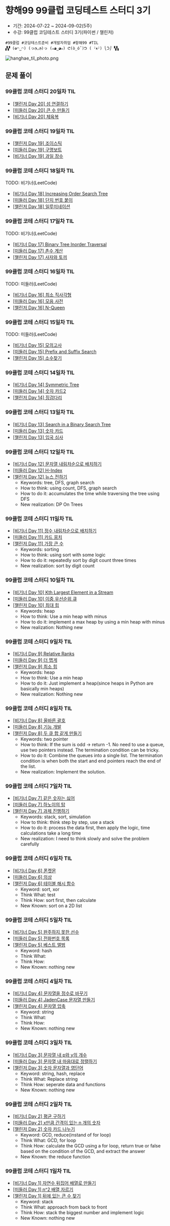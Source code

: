 # 향해99 99클럽 코딩테스트 스터디 3기

- 기간: 2024-07-22 ~ 2024-09-02(5주)
- 수강: 99클럽 코딩테스트 스터디 3기(파이썬 / 챌린저)

```text
#99클럽 #코딩테스트준비 #개발자취업 #항해99 #TIL
▞▞ (✿◠‿◠) (っ◔◡◔)っ (๑◕‿◕๑) ᕦ(ò_óˇ)ᕤ ( ･ิᴥ･ิ) ⎝ᑒ⎠ ▚▚
```

![hanghae_til_photo.png](./hanghae_til_photo.png)

## 문제 풀이

### 99클럽 코테 스터디 20일차 TIL

- [[챌린저 Day 20] 섬 연결하기](../Programmers/Python/Code/섬%20연결하기.py)
- [[미들러 Day 20] 큰 수 만들기](../Programmers/Python/Code/큰%20수%20만들기.py)
- [[비기너 Day 20] 체육복](../Programmers/Python/Code/체육복.py)

### 99클럽 코테 스터디 19일차 TIL

- [[챌린저 Day 19] 조이스틱](../Programmers/Python/Code/조이스틱.py)
- [[미들러 Day 19] 구명보트](../Programmers/Python/Code/구명보트.py)
- [[비기너 Day 19] 과일 장수](../Programmers/Python/Code/과일%20장수.py)

### 99클럽 코테 스터디 18일차 TIL

TODO: 비기너(LeetCode)

- [[비기너 Day 18] Increasing Order Search Tree](../Leetcode/problems/897.%20Increasing%20Order%20Search%20Tree.md)
- [[미들러 Day 18] 단지 번호 붙이](../BAEKJOON/problems/2667.md)
- [[챌린저 Day 18] 일루미네이션](../BAEKJOON/problems/5547.md)

### 99클럽 코테 스터디 17일차 TIL

TODO: 비기너(LeetCode)

- [[비기너 Day 17] Binary Tree Inorder Traversal](../Leetcode/problems/94.%20Binary%20Tree%20Inorder%20Traversal.md)
- [[미들러 Day 17] 촌수 계산](../BAEKJOON/problems/2644.md)
- [[챌린저 Day 17] 사자와 토끼](../BAEKJOON/problems/17834.md)

### 99클럽 코테 스터디 16일차 TIL

TODO: 미들러(LeetCode)

- [[비기너 Day 16] 최소 직사각형](../Programmers/Python/Code/최소직사각형.py)
- [[미들러 Day 16] 모음 사전](../Programmers/Python/Code/모음%20사전.py)
- [[챌린저 Day 16] N-Queen](../Programmers/Python/Code/N-Queen.py)

### 99클럽 코테 스터디 15일차 TIL

TODO: 미들러(LeetCode)

- [[비기너 Day 15] 모의고사](../Programmers/Python/Code/모의고사.py)
- [[미들러 Day 15] Prefix and Suffix Search](../Leetcode/problems/745.%20Prefix%20and%20Suffix%20Search.md)
- [[챌린저 Day 15] 소수찾기](../Programmers/Python/Code/소수%20찾기2.py)

### 99클럽 코테 스터디 14일차 TIL

- [[비기너 Day 14] Symmetric Tree](../Leetcode/problems/101.%20Symmetric%20Tree.md)
- [[미들러 Day 14] 숫자 카드2](../BAEKJOON/problems/10816.md)
- [[챌린저 Day 14] 징검다리](../Programmers/Python/Code/징검다리.py)

### 99클럽 코테 스터디 13일차 TIL

- [[비기너 Day 13] Search in a Binary Search Tree](../Leetcode/problems/700.%20Search%20in%20a%20Binary%20Search%20Tree.md)
- [[미들러 Day 13] 숫자 카드](../BAEKJOON/problems/10815.md)
- [[챌린저 Day 13] 입국 심사](../Programmers/Python/Code/입국심사.py)

### 99클럽 코테 스터디 12일차 TIL

- [[비기너 Day 12] 문자열 내림차순으로 배치하기](../Programmers/Python/Code/문자열%20내림차순으로%20배치하기.py)
- [[미들러 Day 12] H-Index](../Programmers/Python/Code/H-Index.py)
- [[챌린저 Day 12] 뉴스 전하기](../BAEKJOON/problems/1135.md)
  - Keywords: tree, DFS, graph search
  - How to think: using count, DFS, graph search
  - How to do it: accumulates the time while traversing the tree using DFS
  - New realization: DP On Trees

### 99클럽 코테 스터디 11일차 TIL

- [[비기너 Day 11] 정수 내림차순으로 배치하기](../Programmers/Python/Code/정수%20내림차순으로%20배치하기.py)
- [[미들러 Day 11] 카드 뭉치](../Programmers/Python/Code/카드%20뭉치.py)
- [[챌린저 Day 11] 가장 큰 수](../Programmers/Python/Code/가장%20큰%20수.py)
  - Keywords: sorting
  - How to think: using sort with some logic
  - How to do it: repeatedly sort by digit count three times
  - New realization: sort by digit count

### 99클럽 코테 스터디 10일차 TIL

- [[비기너 Day 10] Kth Largest Element in a Stream](../Leetcode/problems/703.%20Kth%20Largest%20Element%20in%20a%20Stream.md)
- [[미들러 Day 10] 이중 우선순위 큐](../Programmers/Python/Code/이중우선순위큐.py)
- [[챌린저 Day 10] 최대 힙](../BAEKJOON/problems/11279.md)
  - Keywords: heap
  - How to think: Use a min heap with minus
  - How to do it: implement a max heap by using a min heap with minus
  - New realization: Nothing new

### 99클럽 코테 스터디 9일차 TIL

- [[비기너 Day 9] Relative Ranks](../Leetcode/problems/506.%20Relative%20Ranks.md)
- [[미들러 Day 9] 더 맵게](../Programmers/Python/Code/더%20맵게.py)
- [[챌린저 Day 9] 최소 힙](../BAEKJOON/problems/1927.md)
  - Keywords: heap
  - How to think: Use a min heap
  - How to do it: Just implement a heap(since heaps in Python are basically min heaps)
  - New realization: Nothing new

### 99클럽 코테 스터디 8일차 TIL

- [[비기너 Day 8] 올바른 괄호](../Programmers/Python/Code/올바른%20괄호.py)
- [[미들러 Day 8] 기능 개발](../Programmers/Python/Code/기능개발.py)
- [[챌린저 Day 8] 두 큐 합 같게 만들기](../Programmers/Python/Code/두%20큐%20합%20같게%20만들기.py)
  - Keywords: two pointer
  - How to think: If the sum is odd -> return -1. No need to use a queue, use two pointers instead. The termination condition can be tricky.
  - How to do it: Combine the queues into a single list. The termination condition is when both the start and end pointers reach the end of the list.
  - New realization: Implement the solution.

### 99클럽 코테 스터디 7일차 TIL

- [[비기너 Day 7] 같은 숫자는 싫어](../Programmers/Python/Code/같은%20숫자는%20싫어.py)
- [[미들러 Day 7] 하노이의 탑](../Programmers/Python/Code/하노이의%20탑.py)
- [[챌린저 Day 7] 과제 진행하기](../Programmers/Python/Code/과제%20진행하기.py)
  - Keywords: stack, sort, simulation
  - How to think: think step by step, use a stack
  - How to do it: process the data first, then apply the logic, time calculations take a long time
  - New realization: I need to think slowly and solve the problem carefully

### 99클럽 코테 스터디 6일차 TIL

- [[비기너 Day 6] 폰켓몬](../Programmers/Python/Code/폰켓몬.py)
- [[미들러 Day 6] 의상](../Programmers/Python/Code/의상.py)
- [[챌린저 Day 6] 테이블 해시 함수](../Programmers/Python/Code/테이블%20해시%20함수.py)
  - Keyword: sort, xor
  - Think What: test
  - Think How: sort first, then calculate
  - New Known: sort on a 2D list

### 99클럽 코테 스터디 5일차 TIL

- [[비기너 Day 5] 완주하지 못한 선수](../Programmers/Python/Code/완주하지%20못한%20선수.py)
- [[미들러 Day 5] 전화번호 목록](../Programmers/Python/Code/전화번호%20목록.py)
- [[챌린저 Day 5] 베스트 앨범](../Programmers/Python/Code/베스트앨범.py)
  - Keyword: hash
  - Think What:
  - Think How:
  - New Known: nothing new

### 99클럽 코테 스터디 4일차 TIL

- [[비기너 Day 4] 문자열을 정수로 바꾸기](../Programmers/Python/Code/문자열을%20정수로%20바꾸기.py)
- [[미들러 Day 4] JadenCase 문자열 만들기](../Programmers/Python/Code/JadenCase%20문자열%20만들기.py)
- [[챌린저 Day 4] 문자열 압축](../Programmers/Python/Code/문자열%20압축.py)
  - Keyword: string
  - Think What:
  - Think How:
  - New Known: nothing new

### 99클럽 코테 스터디 3일차 TIL

- [[비기너 Day 3] 문자열 내 p와 y의 개수](../Programmers/Python/Code/문자열%20내%20p와%20y의%20개수.py)
- [[미들러 Day 3] 문자열 내 마음대로 정렬하기](../Programmers/Python/Code/문자열%20내%20마음대로%20정렬하기.py)
- [[챌린저 Day 3] 숫자 문자열과 영단어](../Programmers/Python/Code/숫자%20문자열과%20영단어.py)
  - Keyword: string, hash, replace
  - Think What: Replace string
  - Think How: seperate data and functions
  - New Known: nothing new

### 99클럽 코테 스터디 2일차 TIL

- [[비기너 Day 2] 평균 구하기](../Programmers/Python/Code/평균%20구하기.py)
- [[미들러 Day 2] x만큼 간격이 있는 n 개의 숫자](../Programmers/Python/Code/x만큼%20간격이%20있는%20n개의%20숫자.py)
- [[챌린저 Day 2] 숫자 카드 나누기](../Programmers/Python/Code/숫자%20카드%20나누기.py)
  - Keyword: GCD, reduce(instand of for loop)
  - Think What: GCD, for loop
  - Think How: calculate the GCD using a for loop, return true or false based on the condition of the GCD, and extract the answer
  - New Known: the reduce function

### 99클럽 코테 스터디 1일차 TIL

- [[비기너 Day 1] 자연수 뒤집어 배열로 만들기](../Programmers/Python/Code/자연수%20뒤집어%20배열로%20만들기.py)
- [[미들러 Day 1] n^2 배열 자르기](../Programmers/Python/Code/n^2%20배열%20자르기.py)
- [[챌린저 Day 1] 뒤에 있는 큰 수 찾기](../Programmers/Python/Code/뒤에%20있는%20큰%20수%20찾기.py)
  - Keyword: stack
  - Think What: approach from back to front
  - Think How: stack the biggest number and implement logic
  - New Known: nothing new
